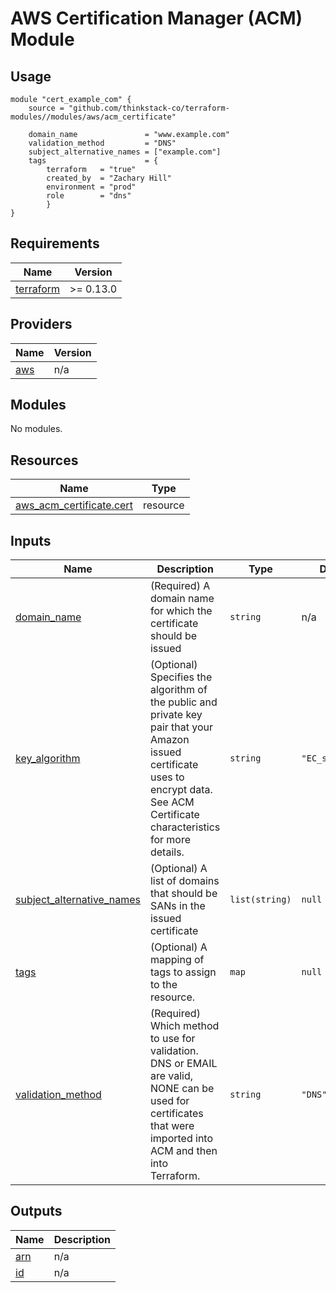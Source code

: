 AWS Certification Manager (ACM) Module
=================

## Usage
    module "cert_example_com" {
        source = "github.com/thinkstack-co/terraform-modules//modules/aws/acm_certificate"

        domain_name               = "www.example.com"
        validation_method         = "DNS"
        subject_alternative_names = ["example.com"]
        tags                      = {
            terraform   = "true"
            created_by  = "Zachary Hill"
            environment = "prod"
            role        = "dns"
            }
    }

<!-- BEGIN_TF_DOCS -->
## Requirements

| Name | Version |
|------|---------|
| <a name="requirement_terraform"></a> [terraform](#requirement\_terraform) | >= 0.13.0 |

## Providers

| Name | Version |
|------|---------|
| <a name="provider_aws"></a> [aws](#provider\_aws) | n/a |

## Modules

No modules.

## Resources

| Name | Type |
|------|------|
| [aws_acm_certificate.cert](https://registry.terraform.io/providers/hashicorp/aws/latest/docs/resources/acm_certificate) | resource |

## Inputs

| Name | Description | Type | Default | Required |
|------|-------------|------|---------|:--------:|
| <a name="input_domain_name"></a> [domain\_name](#input\_domain\_name) | (Required) A domain name for which the certificate should be issued | `string` | n/a | yes |
| <a name="input_key_algorithm"></a> [key\_algorithm](#input\_key\_algorithm) | (Optional) Specifies the algorithm of the public and private key pair that your Amazon issued certificate uses to encrypt data. See ACM Certificate characteristics for more details. | `string` | `"EC_secp384r1"` | no |
| <a name="input_subject_alternative_names"></a> [subject\_alternative\_names](#input\_subject\_alternative\_names) | (Optional) A list of domains that should be SANs in the issued certificate | `list(string)` | `null` | no |
| <a name="input_tags"></a> [tags](#input\_tags) | (Optional) A mapping of tags to assign to the resource. | `map` | `null` | no |
| <a name="input_validation_method"></a> [validation\_method](#input\_validation\_method) | (Required) Which method to use for validation. DNS or EMAIL are valid, NONE can be used for certificates that were imported into ACM and then into Terraform. | `string` | `"DNS"` | no |

## Outputs

| Name | Description |
|------|-------------|
| <a name="output_arn"></a> [arn](#output\_arn) | n/a |
| <a name="output_id"></a> [id](#output\_id) | n/a |
<!-- END_TF_DOCS -->